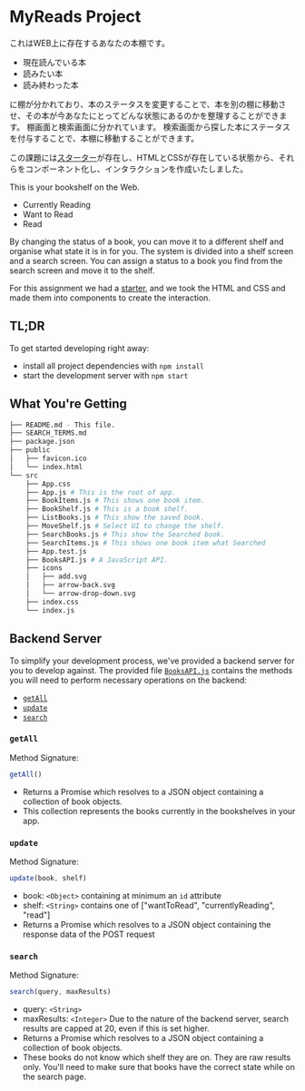 # MyReads Project

これはWEB上に存在するあなたの本棚です。
- 現在読んでいる本
- 読みたい本
- 読み終わった本

に棚が分かれており、本のステータスを変更することで、本を別の棚に移動させ、その本が今あなたにとってどんな状態にあるのかを整理することができます。
棚画面と検索画面に分かれています。
検索画面から探した本にステータスを付与することで、本棚に移動することができます。

この課題には[スターター](https://github.com/udacity/reactnd-project-myreads-starter)が存在し、HTMLとCSSが存在している状態から、それらをコンポーネント化し、インタラクションを作成いたしました。

This is your bookshelf on the Web.
- Currently Reading
- Want to Read
- Read

By changing the status of a book, you can move it to a different shelf and organise what state it is in for you.
The system is divided into a shelf screen and a search screen.
You can assign a status to a book you find from the search screen and move it to the shelf.

For this assignment we had a [starter](https://github.com/udacity/reactnd-project-myreads-starter), and we took the HTML and CSS and made them into components to create the interaction.

## TL;DR

To get started developing right away:

* install all project dependencies with `npm install`
* start the development server with `npm start`

## What You're Getting
```bash
├── README.md - This file.
├── SEARCH_TERMS.md 
├── package.json 
├── public
│   ├── favicon.ico 
│   └── index.html 
└── src
    ├── App.css 
    ├── App.js # This is the root of app. 
    ├── BookItems.js # This shows one book item.
    ├── BookShelf.js # This is a book shelf.
    ├── ListBooks.js # This show the saved book.
    ├── MoveShelf.js # Select UI to change the shelf. 
    ├── SearchBooks.js # This show the Searched book. 
    ├── SearchItems.js # This shows one book item what Searched  
    ├── App.test.js 
    ├── BooksAPI.js # A JavaScript API.
    ├── icons 
    │   ├── add.svg
    │   ├── arrow-back.svg
    │   └── arrow-drop-down.svg
    ├── index.css 
    └── index.js
```


## Backend Server

To simplify your development process, we've provided a backend server for you to develop against. The provided file [`BooksAPI.js`](src/BooksAPI.js) contains the methods you will need to perform necessary operations on the backend:

* [`getAll`](#getall)
* [`update`](#update)
* [`search`](#search)

### `getAll`

Method Signature:

```js
getAll()
```

* Returns a Promise which resolves to a JSON object containing a collection of book objects.
* This collection represents the books currently in the bookshelves in your app.

### `update`

Method Signature:

```js
update(book, shelf)
```

* book: `<Object>` containing at minimum an `id` attribute
* shelf: `<String>` contains one of ["wantToRead", "currentlyReading", "read"]  
* Returns a Promise which resolves to a JSON object containing the response data of the POST request

### `search`

Method Signature:

```js
search(query, maxResults)
```

* query: `<String>`
* maxResults: `<Integer>` Due to the nature of the backend server, search results are capped at 20, even if this is set higher.
* Returns a Promise which resolves to a JSON object containing a collection of book objects.
* These books do not know which shelf they are on. They are raw results only. You'll need to make sure that books have the correct state while on the search page.